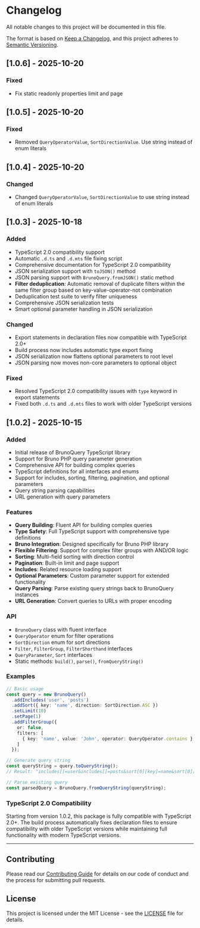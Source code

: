 # Changelog

All notable changes to this project will be documented in this file.

The format is based on [Keep a Changelog](https://keepachangelog.com/en/1.0.0/),
and this project adheres to [Semantic Versioning](https://semver.org/spec/v2.0.0.html).

## [1.0.6] - 2025-10-20
### Fixed
- Fix static readonly properties limit and page

## [1.0.5] - 2025-10-20
### Fixed
- Removed `QueryOperatorValue`, `SortDirectionValue`. Use string instead of enum literals

## [1.0.4] - 2025-10-20
### Changed
- Changed `QueryOperatorValue`, `SortDirectionValue` to use string instead of enum literals

## [1.0.3] - 2025-10-18

### Added
- TypeScript 2.0 compatibility support
- Automatic `.d.ts` and `.d.mts` file fixing script
- Comprehensive documentation for TypeScript 2.0 compatibility
- JSON serialization support with `toJSON()` method
- JSON parsing support with `BrunoQuery.fromJSON()` static method
- **Filter deduplication**: Automatic removal of duplicate filters within the same filter group based on key-value-operator-not combination
- Deduplication test suite to verify filter uniqueness
- Comprehensive JSON serialization tests
- Smart optional parameter handling in JSON serialization

### Changed
- Export statements in declaration files now compatible with TypeScript 2.0+
- Build process now includes automatic type export fixing
- JSON serialization now flattens optional parameters to root level
- JSON parsing now moves non-core parameters to optional object

### Fixed
- Resolved TypeScript 2.0 compatibility issues with `type` keyword in export statements
- Fixed both `.d.ts` and `.d.mts` files to work with older TypeScript versions

## [1.0.2] - 2025-10-15

### Added
- Initial release of BrunoQuery TypeScript library
- Support for Bruno PHP query parameter generation
- Comprehensive API for building complex queries
- TypeScript definitions for all interfaces and enums
- Support for includes, sorting, filtering, pagination, and optional parameters
- Query string parsing capabilities
- URL generation with query parameters

### Features
- **Query Building**: Fluent API for building complex queries
- **Type Safety**: Full TypeScript support with comprehensive type definitions
- **Bruno Integration**: Designed specifically for Bruno PHP library
- **Flexible Filtering**: Support for complex filter groups with AND/OR logic
- **Sorting**: Multi-field sorting with direction control
- **Pagination**: Built-in limit and page support
- **Includes**: Related resource loading support
- **Optional Parameters**: Custom parameter support for extended functionality
- **Query Parsing**: Parse existing query strings back to BrunoQuery instances
- **URL Generation**: Convert queries to URLs with proper encoding

### API
- `BrunoQuery` class with fluent interface
- `QueryOperator` enum for filter operations
- `SortDirection` enum for sort directions
- `Filter`, `FilterGroup`, `FilterShorthand` interfaces
- `QueryParameter`, `Sort` interfaces
- Static methods: `build()`, `parse()`, `fromQueryString()`

### Examples
```typescript
// Basic usage
const query = new BrunoQuery()
  .addIncludes('user', 'posts')
  .addSort({ key: 'name', direction: SortDirection.ASC })
  .setLimit(10)
  .setPage(1)
  .addFilterGroup({
    or: false,
    filters: [
      { key: 'name', value: 'John', operator: QueryOperator.contains }
    ]
  });

// Generate query string
const queryString = query.toQueryString();
// Result: "includes[]=user&includes[]=posts&sort[0][key]=name&sort[0][direction]=ASC&limit=10&page=1&filter_groups[0][filters][0][key]=name&filter_groups[0][filters][0][value]=John&filter_groups[0][filters][0][operator]=ct"

// Parse existing query
const parsedQuery = BrunoQuery.fromQueryString(queryString);
```

### TypeScript 2.0 Compatibility

Starting from version 1.0.2, this package is fully compatible with TypeScript 2.0+. The build process automatically fixes declaration files to ensure compatibility with older TypeScript versions while maintaining full functionality with modern TypeScript versions.

---

## Contributing

Please read our [Contributing Guide](CONTRIBUTING.md) for details on our code of conduct and the process for submitting pull requests.

## License

This project is licensed under the MIT License - see the [LICENSE](LICENSE) file for details.
